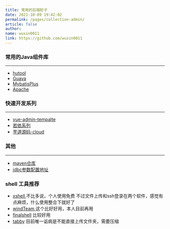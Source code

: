 ```yaml
---
title: 常用的后端轮子
date: 2021-10-09 19:42:02
permalink: /pages/collection-admin/
article: false
author:
name: wuxin0011
link: https://github.com/wuxin0011
---
```




### 常用的Java组件库

---
* [hutool](hutool)
* [Guava](https://github.com/google/guava.git)
* [MybatisPlus](https://baomidou.com/)
* [Apache](https://apache.org/index.html#projects-list)

### 快速开发系列

---
* [vue-admin-tempalte](https://panjiachen.github.io/vue-element-admin-site/zh/guide/)
* [若依系列](https://github.com/YunaiV/ruoyi-vue-pro)
* [芋道源码-cloud](https://gitee.com/zhijiantianya/yudao-cloud)

### 其他

---
* [maven仓库](https://mvnrepository.com/)
* [jdbc参数配置地址](https://dev.mysql.com/doc/connector-j/8.0/en/connector-j-reference-configuration-properties.html)



### shell 工具推荐

- [xshell ](https://www.xshell.com/zh/xshell/) 不比多说，个人使用免费 不过文件上传和ssh登录在两个软件，感觉有点麻烦，什么使用整合下就好了
- [windTeam ](https://github.com/kingToolbox/WindTerm) 这个比好好用，本人目前再用
- [finalshell](http://www.hostbuf.com/) 比较好用
- [tabby](https://github.com/Eugeny/tabby/blob/master/README.zh-CN.md) 目前唯一诟病是不能直接上传文件夹，需要压缩





